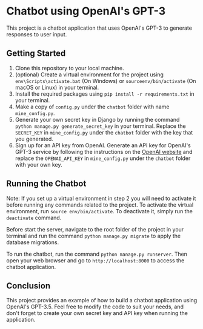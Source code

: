 # Chatbot using OpenAI's GPT-3

This project is a chatbot application that uses OpenAI's GPT-3 to generate responses to user input.

## Getting Started

1. Clone this repository to your local machine.
2. (optional) Create a virtual environment for the project using `env\Scripts\activate.bat` (On Windows) or `sourceenv/bin/activate` (On macOS or Linux) in your terminal.
3. Install the required packages using `pip install -r requirements.txt` in your terminal.
4. Make a copy of  `config.py` under the `chatbot` folder with name `mine_config.py`.
5. Generate your own secret key in Django by running the command `python manage.py generate_secret_key` in your terminal. Replace the `SECRET_KEY` in `mine_config.py` under the `chatbot` folder with the key that you generated.
6. Sign up for an API key from OpenAI. Generate an API key for OpenAI's GPT-3 service by following the instructions on the [OpenAI website](https://beta.openai.com/docs/api-reference/authentication) and replace the `OPENAI_API_KEY` in `mine_config.py` under the `chatbot` folder with your own key.

## Running the Chatbot

Note: If you set up a virtual environment in step 2 you will need to activate it before running any commands related to the project. To activate the virtual environment, run `source env/bin/activate`. To deactivate it, simply run the `deactivate` command. 

Before start the server, navigate to the root folder of the project in your terminal and run the command `python manage.py migrate` to apply the database migrations.

To run the chatbot, run the command `python manage.py runserver`. Then open your web browser and go to `http://localhost:8000` to access the chatbot application.

## Conclusion

This project provides an example of how to build a chatbot application using OpenAI's GPT-3.5. Feel free to modify the code to suit your needs, and don't forget to create your own secret key and API key when running the application.

